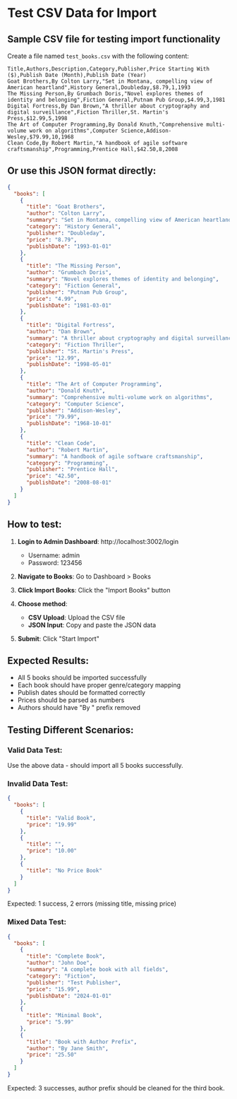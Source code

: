 # Test CSV Data for Import

## Sample CSV file for testing import functionality

Create a file named `test_books.csv` with the following content:

```csv
Title,Authors,Description,Category,Publisher,Price Starting With ($),Publish Date (Month),Publish Date (Year)
Goat Brothers,By Colton Larry,"Set in Montana, compelling view of American heartland",History General,Doubleday,$8.79,1,1993
The Missing Person,By Grumbach Doris,"Novel explores themes of identity and belonging",Fiction General,Putnam Pub Group,$4.99,3,1981
Digital Fortress,By Dan Brown,"A thriller about cryptography and digital surveillance",Fiction Thriller,St. Martin's Press,$12.99,5,1998
The Art of Computer Programming,By Donald Knuth,"Comprehensive multi-volume work on algorithms",Computer Science,Addison-Wesley,$79.99,10,1968
Clean Code,By Robert Martin,"A handbook of agile software craftsmanship",Programming,Prentice Hall,$42.50,8,2008
```

## Or use this JSON format directly:

```json
{
  "books": [
    {
      "title": "Goat Brothers",
      "author": "Colton Larry",
      "summary": "Set in Montana, compelling view of American heartland",
      "category": "History General",
      "publisher": "Doubleday",
      "price": "8.79",
      "publishDate": "1993-01-01"
    },
    {
      "title": "The Missing Person",
      "author": "Grumbach Doris",
      "summary": "Novel explores themes of identity and belonging",
      "category": "Fiction General",
      "publisher": "Putnam Pub Group",
      "price": "4.99",
      "publishDate": "1981-03-01"
    },
    {
      "title": "Digital Fortress",
      "author": "Dan Brown",
      "summary": "A thriller about cryptography and digital surveillance",
      "category": "Fiction Thriller",
      "publisher": "St. Martin's Press",
      "price": "12.99",
      "publishDate": "1998-05-01"
    },
    {
      "title": "The Art of Computer Programming",
      "author": "Donald Knuth",
      "summary": "Comprehensive multi-volume work on algorithms",
      "category": "Computer Science",
      "publisher": "Addison-Wesley",
      "price": "79.99",
      "publishDate": "1968-10-01"
    },
    {
      "title": "Clean Code",
      "author": "Robert Martin",
      "summary": "A handbook of agile software craftsmanship",
      "category": "Programming",
      "publisher": "Prentice Hall",
      "price": "42.50",
      "publishDate": "2008-08-01"
    }
  ]
}
```

## How to test:

1. **Login to Admin Dashboard**: http://localhost:3002/login
   - Username: admin
   - Password: 123456

2. **Navigate to Books**: Go to Dashboard > Books

3. **Click Import Books**: Click the "Import Books" button

4. **Choose method**:
   - **CSV Upload**: Upload the CSV file
   - **JSON Input**: Copy and paste the JSON data

5. **Submit**: Click "Start Import"

## Expected Results:

- All 5 books should be imported successfully
- Each book should have proper genre/category mapping
- Publish dates should be formatted correctly
- Prices should be parsed as numbers
- Authors should have "By " prefix removed

## Testing Different Scenarios:

### Valid Data Test:
Use the above data - should import all 5 books successfully.

### Invalid Data Test:
```json
{
  "books": [
    {
      "title": "Valid Book",
      "price": "19.99"
    },
    {
      "title": "",
      "price": "10.00"
    },
    {
      "title": "No Price Book"
    }
  ]
}
```

Expected: 1 success, 2 errors (missing title, missing price)

### Mixed Data Test:
```json
{
  "books": [
    {
      "title": "Complete Book",
      "author": "John Doe",
      "summary": "A complete book with all fields",
      "category": "Fiction",
      "publisher": "Test Publisher",
      "price": "15.99",
      "publishDate": "2024-01-01"
    },
    {
      "title": "Minimal Book",
      "price": "5.99"
    },
    {
      "title": "Book with Author Prefix",
      "author": "By Jane Smith",
      "price": "25.50"
    }
  ]
}
```

Expected: 3 successes, author prefix should be cleaned for the third book.
